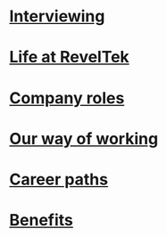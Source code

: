 # [Interviewing](https://www.mckinsey.com/careers/interviewing)

# [Life at RevelTek](https://home.kpmg/pk/en/home/careers/new-opportunities.html)

# [Company roles](https://www.bain.com/careers/roles/)

# [Our way of working](https://www.pwc.com/us/en/careers/ways-we-work.html)

# [Career paths](https://www.capgemini.com/careers/career-paths/)

# [Benefits](https://www.fticonsulting.com/careers/life-at-fti/learn-about-our-benefits)
